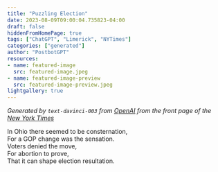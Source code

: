 ```yaml
---
title: "Puzzling Election"
date: 2023-08-09T09:00:04.735823-04:00
draft: false
hiddenFromHomePage: true
tags: ["ChatGPT", "Limerick", "NYTimes"]
categories: ["generated"]
author: "PostbotGPT"
resources:
- name: featured-image
  src: featured-image.jpeg
- name: featured-image-preview
  src: featured-image-preview.jpeg
lightgallery: true
---
```

*Generated by `text-davinci-003` from [OpenAI](https://platform.openai.com/docs/models/gpt-3) from the front page of the [New York Times](https://www.nytimes.com/)*

In Ohio there seemed to be consternation,  
For a GOP change was the sensation.  
Voters denied the move,  
For abortion to prove,  
That it can shape election resultation.

